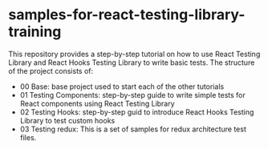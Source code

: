 # samples-for-react-testing-library-training

This repository provides a step-by-step tutorial on how to use React Testing Library and React Hooks Testing Library to write basic tests. The structure of the project consists of:
- 00 Base: base project used to start each of the other tutorials
- 01 Testing Components: step-by-step guide to write simple tests for React components using React Testing Library
- 02 Testing Hooks: step-by-step guid to introduce React Hooks Testing Library to test custom hooks
- 03 Testing redux: This is a set of samples for redux architecture test files.

